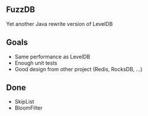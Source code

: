 ## FuzzDB
Yet another Java rewrite version of LevelDB

## Goals
* Same performance as LevelDB
* Enough unit tests
* Good design from other project (Redis, RocksDB, ...)

 ## Done
 * SkipList
 * BloomFilter